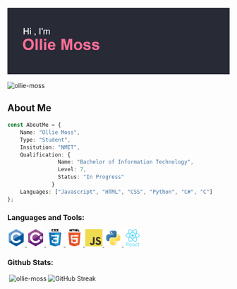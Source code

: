 ![alt text](https://raw.githubusercontent.com/Ollie-Moss/Ollie-Moss/main/Header.png)
<p align="left"> <img src="https://komarev.com/ghpvc/?username=ollie-moss&label=Profile%20views&color=0e75b6&style=flat" alt="ollie-moss" /> </p>

## About Me
```ts
const AboutMe = { 
    Name: "Ollie Moss",
    Type: "Student",
    Insitution: "NMIT",
    Qualification: {
                Name: "Bachelor of Information Technology",
                Level: 7,
                Status: "In Progress"
              }
    Languages: ["Javascript", "HTML", "CSS", "Python", "C#", "C"]
};
```




### Languages and Tools: 
<p align="left"> <a href="https://www.cprogramming.com/" target="_blank" rel="noreferrer"> <img src="https://raw.githubusercontent.com/devicons/devicon/master/icons/c/c-original.svg" alt="c" width="40" height="40"/> </a> <a href="https://www.w3schools.com/cs/" target="_blank" rel="noreferrer"> <img src="https://raw.githubusercontent.com/devicons/devicon/master/icons/csharp/csharp-original.svg" alt="csharp" width="40" height="40"/> </a> <a href="https://www.w3schools.com/css/" target="_blank" rel="noreferrer"> <img src="https://raw.githubusercontent.com/devicons/devicon/master/icons/css3/css3-original-wordmark.svg" alt="css3" width="40" height="40"/> </a> <a href="https://www.w3.org/html/" target="_blank" rel="noreferrer"> <img src="https://raw.githubusercontent.com/devicons/devicon/master/icons/html5/html5-original-wordmark.svg" alt="html5" width="40" height="40"/> </a> <a href="https://developer.mozilla.org/en-US/docs/Web/JavaScript" target="_blank" rel="noreferrer"> <img src="https://raw.githubusercontent.com/devicons/devicon/master/icons/javascript/javascript-original.svg" alt="javascript" width="40" height="40"/> </a> <a href="https://www.python.org" target="_blank" rel="noreferrer"> <img src="https://raw.githubusercontent.com/devicons/devicon/master/icons/python/python-original.svg" alt="python" width="40" height="40"/> </a> <a href="https://reactjs.org/" target="_blank" rel="noreferrer"> <img src="https://raw.githubusercontent.com/devicons/devicon/master/icons/react/react-original-wordmark.svg" alt="react" width="40" height="40"/> </a> </p>

### Github Stats:
<!--- <p align="center"><img align="center" src="https://github-readme-stats.vercel.app/api/top-langs?username=ollie-moss&show_icons=true&theme=dracula&locale=en&layout=compact" alt="ollie-moss" /></p> 
-->

<p align="left">
  &nbsp;<img width="450" align="center" src="https://github-readme-stats.vercel.app/api?username=Ollie-Moss&show_icons=true&theme=dracula&locale=en" alt="ollie-moss" />
  <img width="450" align="center" src="https://github-readme-streak-stats.herokuapp.com?user=Ollie-Moss&theme=dracula" alt="GitHub Streak" />
</p>
